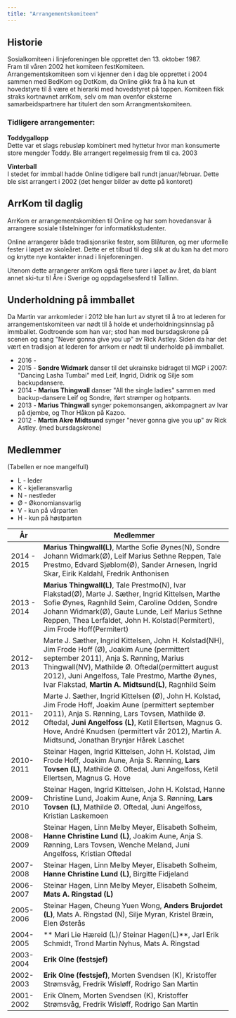 ```yaml
---
title: "Arrangementskomiteen"
---
```


Historie
--------

Sosialkomiteen i linjeforeningen ble opprettet den 13. oktober 1987.  
Fram til våren 2002 het komiteen festKomiteen.  
Arrangementskomiteen som vi kjenner den i dag ble opprettet i 2004
sammen med BedKom og DotKom, da Online gikk fra å ha kun et hovedstyre
til å være et hierarki med hovedstyret på toppen. Komiteen fikk straks
kortnavnet arrKom, selv om man ovenfor eksterne samarbeidspartnere har
titulert den som Arrangmentskomiteen.

### Tidligere arrangementer:

**Toddygallopp**  
Dette var et slags rebusløp kombinert med hyttetur hvor man konsumerte
store mengder Toddy. Ble arrangert regelmessig frem til ca. 2003

**Vinterball**  
I stedet for immball hadde Online tidligere ball rundt januar/februar.
Dette ble sist arrangert i 2002 (det henger bilder av dette på kontoret)

ArrKom til daglig
-----------------

ArrKom er arrangementskomitéen til Online og har som hovedansvar å
arrangere sosiale tilstelninger for informatikkstudenter.

Online arrangerer både tradisjonsrike fester, som Blåturen, og mer
uformelle fester i løpet av skoleåret. Dette er et tilbud til deg slik
at du kan ha det moro og knytte nye kontakter innad i linjeforeningen.

Utenom dette arrangerer arrKom også flere turer i løpet av året, da
blant annet ski-tur til Åre i Sverige og oppdagelsesferd til Tallinn.

Underholdning på immballet
-----------------

Da Martin var arrkomleder i 2012 ble han lurt av styret til å tro at lederen for arrangementskomiteen var nødt til å holde et underholdningsinnslag på immballet. Godtroende som han var; stod han med bursdagskrone på scenen og sang "Never gonna give you up" av Rick Astley. Siden da har det vært en tradisjon at lederen for arrkom er nødt til underholde på immballet. 

* 2016 - 
* 2015 - **Sondre Widmark** danser til det ukrainske bidraget til MGP i 2007: "Dancing Lasha Tumbai" med Leif, Ingrid, Didrik og Silje som backupdansere. 
* 2014 - **Marius Thingwall** danser "All the single ladies" sammen med backup-dansere Leif og Sondre, iført strømper og hotpants.
* 2013 - **Marius Thingwall** synger pokemonsangen, akkompagnert av Ivar på djembe, og Thor Håkon på Kazoo.
* 2012 - **Martin Akre Midtsund** synger "never gonna give you up" av Rick Astley. (med bursdagskrone)


## Medlemmer

(Tabellen er noe mangelfull)
* L - leder  
* K - kjelleransvarlig  
* N - nestleder  
* Ø - Økonomiansvarlig  
* V - kun på vårparten  
* H - kun på høstparten  



|År   | Medlemmer |
| --- | --------- |
|2014 - 2015| **Marius Thingwall(L)**,  Marthe Sofie Øynes(N), Sondre Johann Widmark(Ø),  Leif Marius Sethne Reppen,  Tale Prestmo, Edvard Sjøblom(Ø), Sander Arnesen, Ingrid Skar, Eirik Kaldahl, Fredrik Anthonisen|
|2013 - 2014| **Marius Thingwall(L)**,  Tale Prestmo(N),  Ivar Flakstad(Ø),  Marte J. Sæther,  Ingrid Kittelsen,  Marthe Sofie Øynes,  Ragnhild Seim, Caroline Odden,  Sondre Johann Widmark(Ø),  Gaute Lunde,  Leif Marius Sethne Reppen,  Thea Lerfaldet,  John H. Kolstad(Permitert),  Jim Frode Hoff(Permitert)|
|2012-2013|Marte J. Sæther,  Ingrid Kittelsen,  John H. Kolstad(NH),  Jim Frode Hoff (Ø),  Joakim Aune (permittert september 2011),  Anja S. Rønning,  Marius Thingwall(NV),  Mathilde Ø. Oftedal(permittert august 2012),  Juni Angelfoss,  Tale Prestmo,  Marthe Øynes,  Ivar Flakstad,  **Martin A. Midtsund(L)**,  Ragnhild Seim|
|2011-2012|Marte J. Sæther,  Ingrid Kittelsen (Ø),  John H. Kolstad,  Jim Frode Hoff,  Joakim Aune (permittert september 2011),  Anja S. Rønning,  Lars Tovsen,  Mathilde Ø. Oftedal,  **Juni Angelfoss (L)**,  Ketil Ellertsen,  Magnus G. Hove,  André Knudsen (permittert vår 2012),  Martin A. Midtsund,  Jonathan Brynjar Hårek Laschet|
|2010-2011|Steinar Hagen,  Ingrid Kittelsen,  John H. Kolstad,  Jim Frode Hoff,  Joakim Aune,  Anja S. Rønning,  **Lars Tovsen (L)**,  Mathilde Ø. Oftedal,  Juni Angelfoss,  Ketil Ellertsen,  Magnus G. Hove|
|2009-2010|Steinar Hagen,  Ingrid Kittelsen,  John H. Kolstad,  Hanne Christine Lund,  Joakim Aune,  Anja S. Rønning, **Lars Tovsen (L)**, Mathilde Ø. Oftedal,  Juni Angelfoss,  Kristian Laskemoen|
|2008-2009|Steinar Hagen, Linn Melby Meyer,  Elisabeth Solheim,  **Hanne Christine Lund (L)**,  Joakim Aune,  Anja S. Rønning,  Lars Tovsen,  Wenche Meland,  Juni Angelfoss,  Kristian Oftedal|
|2007-2008|Steinar Hagen,  Linn Melby Meyer,  Elisabeth Solheim,  **Hanne Christine Lund (L)**,  Birgitte Fidjeland|
|2006-2007|Steinar Hagen,  Linn Melby Meyer,  Elisabeth Solheim,  **Mats A. Ringstad (L)**|
|2005-2006|Steinar Hagen,  Cheung Yuen Wong,  **Anders Brujordet (L)**,  Mats A. Ringstad (N),  Silje Myran,  Kristel Bræin,  Elen Østerås|
|2004-2005|** Mari Lie Hæreid (L)/ Steinar Hagen(L)**,  Jarl Erik Schmidt,  Trond Martin Nyhus,  Mats A. Ringstad|
|2003-2004|**Erik Olne (festsjef)**|
|2002-2003|**Erik Olne (festsjef)**,  Morten Svendsen (K),  Kristoffer Strømsvåg,  Fredrik Wisløff,  Rodrigo San Martin|
|2001-2002| Erik Olnem, Morten Svendsen (K),  Kristoffer Strømsvåg,  Fredrik Wisløff,  Rodrigo San Martin|